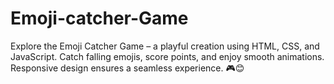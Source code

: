 # Emoji-catcher-Game
Explore the Emoji Catcher Game – a playful creation using HTML, CSS, and JavaScript. Catch falling emojis, score points, and enjoy smooth animations. Responsive design ensures a seamless experience. 🎮😊
